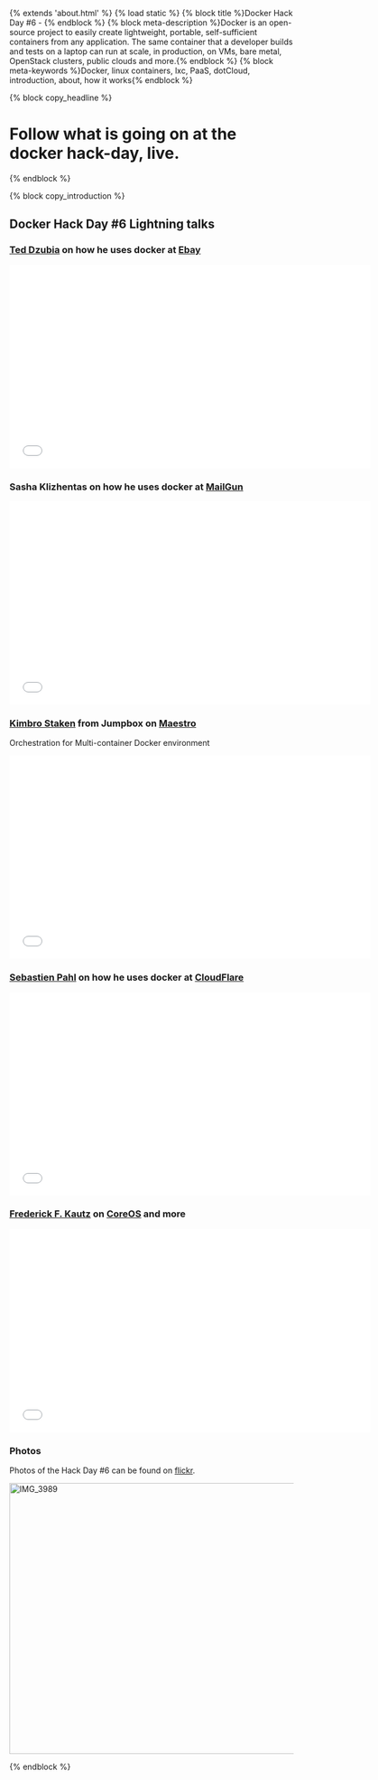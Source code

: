 {% extends 'about.html' %}
{% load static %}
{% block title %}Docker Hack Day #6 - {% endblock %}
{% block meta-description %}Docker is an open-source project to easily create lightweight, portable, self-sufficient containers from any application. The same container that a developer builds and tests on a laptop can run at scale, in production, on VMs, bare metal, OpenStack clusters, public clouds and more.{% endblock %}
{% block meta-keywords %}Docker, linux containers, lxc, PaaS, dotCloud, introduction, about, how it works{% endblock %}


{% block copy_headline %}
# Follow what is going on at the docker hack-day, live. #
{% endblock %}

{% block copy_introduction %}
## Docker Hack Day #6 Lightning talks


### <a href="https://twitter.com/dozba">Ted Dzubia</a> on how he uses docker at <a href="http://www.ebay.com">Ebay</a>

<iframe width="640" height="360" src="//www.youtube.com/embed/0Hi0W4gX--4" frameborder="0" allowfullscreen></iframe>

<script async class="speakerdeck-embed" data-id="522c48c0dc310130e6ec0220d862d5bd" data-ratio="1.2994923857868" src="//speakerdeck.com/assets/embed.js"></script>


### Sasha Klizhentas on how he uses docker at <a href="http://www.mailgun.com">MailGun</a>

<iframe width="640" height="360" src="//www.youtube.com/embed/CMC3xdAo9RI" frameborder="0" allowfullscreen></iframe>


### <a href="http://www.linkedin.com/in/kstaken">Kimbro Staken</a> from Jumpbox on <a href="https://github.com/toscanini/maestro">Maestro</a>
Orchestration for Multi-container Docker environment

<iframe width="640" height="360" src="//www.youtube.com/embed/OM3UbMgHYfQ" frameborder="0" allowfullscreen></iframe>


### <a href="https://twitter.com/sebp">Sebastien Pahl</a> on how he uses docker at <a href="http://www.cloudflare.com">CloudFlare</a>

<iframe width="640" height="360" src="//www.youtube.com/embed/-Lj3jt_-3r0" frameborder="0" allowfullscreen></iframe>


### <a href="https://twitter.com/ffkiv">Frederick F. Kautz</a> on <a href="http://coreos.com/">CoreOS</a> and more

<iframe width="640" height="360" src="//www.youtube.com/embed/zXC-8lD2WNg" frameborder="0" allowfullscreen></iframe>

### Photos

Photos of the Hack Day #6 can be found on <a href="http://www.flickr.com/photos/99741659@N08/sets/72157634875601997/">flickr</a>.

<a href="http://www.flickr.com/photos/99741659@N08/9409767597/" title="IMG_3989 de dockerfile, sur Flickr"><img src="http://farm3.staticflickr.com/2807/9409767597_16010b239f_z.jpg" width="640" height="480" alt="IMG_3989"></a>

{% endblock %}